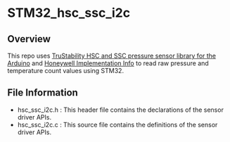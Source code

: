 # STM32_hsc_ssc_i2c

## Overview
This repo uses [TruStability HSC and SSC pressure sensor library for the Arduino](https://github.com/rodan/honeywell_hsc_ssc_i2c) and [Honeywell Implementation 
Info](https://sensing.honeywell.com/honeywell-sensing-force-i2c-comms-tech-note-008291.pdf) to read raw pressure and temperature count values using STM32. 

## File Information
* hsc_ssc_i2c.h : This header file contains the declarations of the sensor driver APIs.
* hsc_ssc_i2c.c : This source file contains the definitions of the sensor driver APIs.
